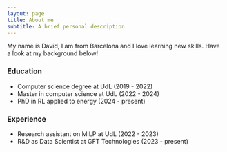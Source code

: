 ```yaml
---
layout: page
title: About me
subtitle: A brief personal description
---
```


My name is David, I am from Barcelona and I love learning new skills. Have a look at my background below!

### Education

- Computer science degree at UdL (2019 - 2022)
- Master in computer science at UdL (2022 - 2024)
- PhD in RL applied to energy (2024 - present)

### Experience
- Research assistant on MILP at UdL (2022 - 2023)
- R&D as Data Scientist at GFT Technologies (2023 - present)